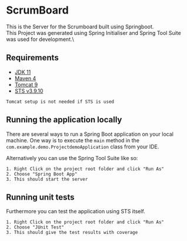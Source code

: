 # ScrumBoard

This is the Server for the Scrumboard built using Springboot. \
This Project was generated using Spring Initialiser and Spring Tool Suite was used for development.\

## Requirements

- [JDK 11](https://www.oracle.com/java/technologies/downloads/#java11)
- [Maven 4](https://maven.apache.org)
- [Tomcat 9]()
- [STS v3.9.10](https://download.springsource.com/release/TOOLS/update/3.9.10.RELEASE/e4.13/springsource-tool-suite-3.9.10.RELEASE-e4.13.0-updatesite.zip)

`Tomcat setup is not needed if STS is used`

## Running the application locally

There are several ways to run a Spring Boot application on your local machine. One way is to execute the `main` method in the `com.example.demo.ProjectdemoApplication` class from your IDE.

Alternatively you can use the Spring Tool Suite like so:

```shell
1. Right Click on the project root folder and click "Run As"
2. Choose "Spring Boot App"
3. This should start the server
```

## Running unit tests

Furthermore you can test the application using STS itself.
```shell
1. Right Click on the project root folder and click "Run As"
2. Choose "JUnit Test"
3. This should give the test results with coverage
```
